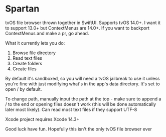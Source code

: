 # Spartan
tvOS file browser thrown together in SwiftUI. Supports tvOS 14.0+.
I want it to support 13.0+ but ContextMenus are 14.0+. If you want to backport ContextMenus and make a pr, go ahead.

What it currently lets you do:

1. Browse file directory
2. Read text files
3. Create folders
4. Create files

By default it's sandboxed, so you will need a tvOS jailbreak to use it unless you're fine with just modifying what's in the app's data directory. It's set to open / by default.

To change path, manually input the path at the top - make sure to append a / to the end or opening files doesn't work (this will be done automatically later most likely). Can read most text files if they support UTF-8

Xcode project requires Xcode 14.3+

Good luck have fun. Hopefully this isn't the only tvOS file browser ever
